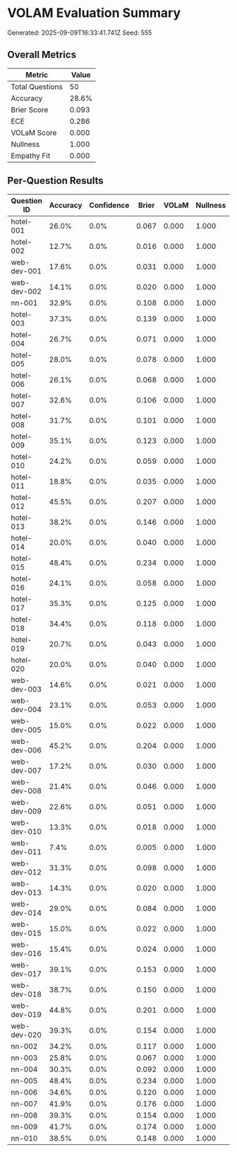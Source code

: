 # VOLAM Evaluation Summary
Generated: 2025-09-09T16:33:41.741Z
Seed: 555

## Overall Metrics

| Metric | Value |
|--------|-------|
| Total Questions | 50 |
| Accuracy | 28.6% |
| Brier Score | 0.093 |
| ECE | 0.286 |
| VOLaM Score | 0.000 |
| Nullness | 1.000 |
| Empathy Fit | 0.000 |

## Per-Question Results

| Question ID | Accuracy | Confidence | Brier | VOLaM | Nullness | Empathy |
|-------------|----------|------------|-------|-------|----------|---------|
| hotel-001 | 26.0% | 0.0% | 0.067 | 0.000 | 1.000 | 0.000 |
| hotel-002 | 12.7% | 0.0% | 0.016 | 0.000 | 1.000 | 0.000 |
| web-dev-001 | 17.6% | 0.0% | 0.031 | 0.000 | 1.000 | 0.000 |
| web-dev-002 | 14.1% | 0.0% | 0.020 | 0.000 | 1.000 | 0.000 |
| nn-001 | 32.9% | 0.0% | 0.108 | 0.000 | 1.000 | 0.000 |
| hotel-003 | 37.3% | 0.0% | 0.139 | 0.000 | 1.000 | 0.000 |
| hotel-004 | 26.7% | 0.0% | 0.071 | 0.000 | 1.000 | 0.000 |
| hotel-005 | 28.0% | 0.0% | 0.078 | 0.000 | 1.000 | 0.000 |
| hotel-006 | 26.1% | 0.0% | 0.068 | 0.000 | 1.000 | 0.000 |
| hotel-007 | 32.6% | 0.0% | 0.106 | 0.000 | 1.000 | 0.000 |
| hotel-008 | 31.7% | 0.0% | 0.101 | 0.000 | 1.000 | 0.000 |
| hotel-009 | 35.1% | 0.0% | 0.123 | 0.000 | 1.000 | 0.000 |
| hotel-010 | 24.2% | 0.0% | 0.059 | 0.000 | 1.000 | 0.000 |
| hotel-011 | 18.8% | 0.0% | 0.035 | 0.000 | 1.000 | 0.000 |
| hotel-012 | 45.5% | 0.0% | 0.207 | 0.000 | 1.000 | 0.000 |
| hotel-013 | 38.2% | 0.0% | 0.146 | 0.000 | 1.000 | 0.000 |
| hotel-014 | 20.0% | 0.0% | 0.040 | 0.000 | 1.000 | 0.000 |
| hotel-015 | 48.4% | 0.0% | 0.234 | 0.000 | 1.000 | 0.000 |
| hotel-016 | 24.1% | 0.0% | 0.058 | 0.000 | 1.000 | 0.000 |
| hotel-017 | 35.3% | 0.0% | 0.125 | 0.000 | 1.000 | 0.000 |
| hotel-018 | 34.4% | 0.0% | 0.118 | 0.000 | 1.000 | 0.000 |
| hotel-019 | 20.7% | 0.0% | 0.043 | 0.000 | 1.000 | 0.000 |
| hotel-020 | 20.0% | 0.0% | 0.040 | 0.000 | 1.000 | 0.000 |
| web-dev-003 | 14.6% | 0.0% | 0.021 | 0.000 | 1.000 | 0.000 |
| web-dev-004 | 23.1% | 0.0% | 0.053 | 0.000 | 1.000 | 0.000 |
| web-dev-005 | 15.0% | 0.0% | 0.022 | 0.000 | 1.000 | 0.000 |
| web-dev-006 | 45.2% | 0.0% | 0.204 | 0.000 | 1.000 | 0.000 |
| web-dev-007 | 17.2% | 0.0% | 0.030 | 0.000 | 1.000 | 0.000 |
| web-dev-008 | 21.4% | 0.0% | 0.046 | 0.000 | 1.000 | 0.000 |
| web-dev-009 | 22.6% | 0.0% | 0.051 | 0.000 | 1.000 | 0.000 |
| web-dev-010 | 13.3% | 0.0% | 0.018 | 0.000 | 1.000 | 0.000 |
| web-dev-011 | 7.4% | 0.0% | 0.005 | 0.000 | 1.000 | 0.000 |
| web-dev-012 | 31.3% | 0.0% | 0.098 | 0.000 | 1.000 | 0.000 |
| web-dev-013 | 14.3% | 0.0% | 0.020 | 0.000 | 1.000 | 0.000 |
| web-dev-014 | 29.0% | 0.0% | 0.084 | 0.000 | 1.000 | 0.000 |
| web-dev-015 | 15.0% | 0.0% | 0.022 | 0.000 | 1.000 | 0.000 |
| web-dev-016 | 15.4% | 0.0% | 0.024 | 0.000 | 1.000 | 0.000 |
| web-dev-017 | 39.1% | 0.0% | 0.153 | 0.000 | 1.000 | 0.000 |
| web-dev-018 | 38.7% | 0.0% | 0.150 | 0.000 | 1.000 | 0.000 |
| web-dev-019 | 44.8% | 0.0% | 0.201 | 0.000 | 1.000 | 0.000 |
| web-dev-020 | 39.3% | 0.0% | 0.154 | 0.000 | 1.000 | 0.000 |
| nn-002 | 34.2% | 0.0% | 0.117 | 0.000 | 1.000 | 0.000 |
| nn-003 | 25.8% | 0.0% | 0.067 | 0.000 | 1.000 | 0.000 |
| nn-004 | 30.3% | 0.0% | 0.092 | 0.000 | 1.000 | 0.000 |
| nn-005 | 48.4% | 0.0% | 0.234 | 0.000 | 1.000 | 0.000 |
| nn-006 | 34.6% | 0.0% | 0.120 | 0.000 | 1.000 | 0.000 |
| nn-007 | 41.9% | 0.0% | 0.176 | 0.000 | 1.000 | 0.000 |
| nn-008 | 39.3% | 0.0% | 0.154 | 0.000 | 1.000 | 0.000 |
| nn-009 | 41.7% | 0.0% | 0.174 | 0.000 | 1.000 | 0.000 |
| nn-010 | 38.5% | 0.0% | 0.148 | 0.000 | 1.000 | 0.000 |